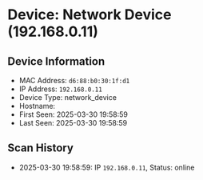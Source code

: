 # Device: Network Device (192.168.0.11)

## Device Information

* MAC Address: `d6:88:b0:30:1f:d1`
* IP Address: `192.168.0.11`
* Device Type: network_device
* Hostname: 
* First Seen: 2025-03-30 19:58:59
* Last Seen: 2025-03-30 19:58:59

## Scan History

* 2025-03-30 19:58:59: IP `192.168.0.11`, Status: online
